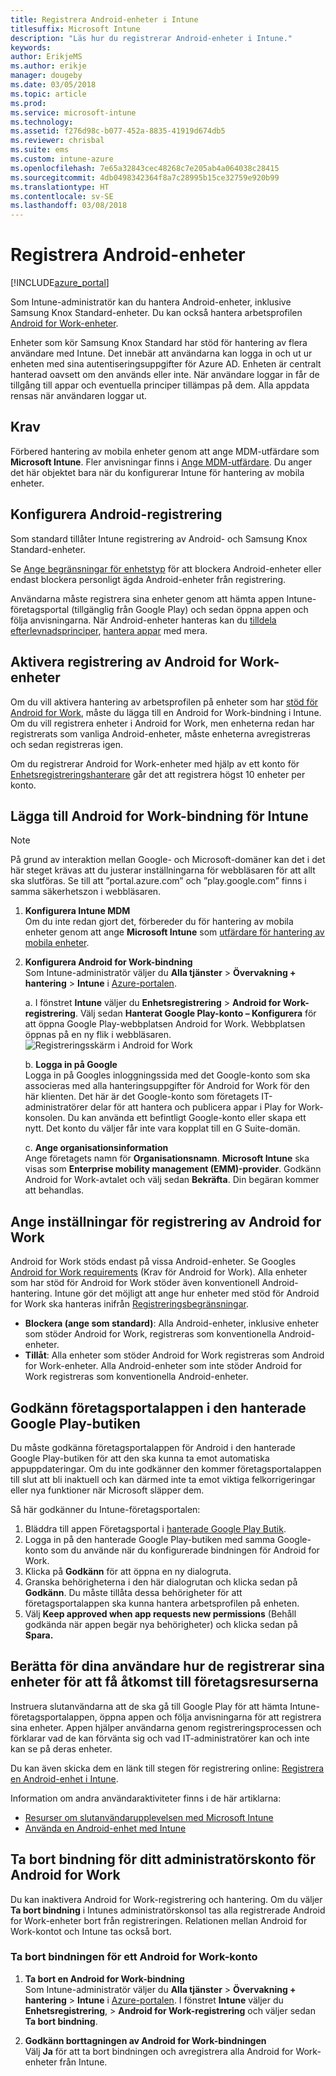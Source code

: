 ```yaml
---
title: Registrera Android-enheter i Intune
titlesuffix: Microsoft Intune
description: "Läs hur du registrerar Android-enheter i Intune."
keywords: 
author: ErikjeMS
ms.author: erikje
manager: dougeby
ms.date: 03/05/2018
ms.topic: article
ms.prod: 
ms.service: microsoft-intune
ms.technology: 
ms.assetid: f276d98c-b077-452a-8835-41919d674db5
ms.reviewer: chrisbal
ms.suite: ems
ms.custom: intune-azure
ms.openlocfilehash: 7e65a32843cec48268c7e205ab4a064038c28415
ms.sourcegitcommit: 4db0498342364f8a7c28995b15ce32759e920b99
ms.translationtype: HT
ms.contentlocale: sv-SE
ms.lasthandoff: 03/08/2018
---
```

# <a name="enroll-android-devices"></a>Registrera Android-enheter

[!INCLUDE[azure_portal](./includes/azure_portal.md)]

Som Intune-administratör kan du hantera Android-enheter, inklusive Samsung Knox Standard-enheter. Du kan också hantera arbetsprofilen [Android for Work-enheter](#enable-enrollment-of-android-for-work-devices).

Enheter som kör Samsung Knox Standard har stöd för hantering av flera användare med Intune. Det innebär att användarna kan logga in och ut ur enheten med sina autentiseringsuppgifter för Azure AD. Enheten är centralt hanterad oavsett om den används eller inte. När användare loggar in får de tillgång till appar och eventuella principer tillämpas på dem. Alla appdata rensas när användaren loggar ut.

## <a name="prerequisite"></a>Krav

Förbered hantering av mobila enheter genom att ange MDM-utfärdare som **Microsoft Intune**. Fler anvisningar finns i [Ange MDM-utfärdare](mdm-authority-set.md). Du anger det här objektet bara när du konfigurerar Intune för hantering av mobila enheter.

## <a name="set-up-android-enrollment"></a>Konfigurera Android-registrering

Som standard tillåter Intune registrering av Android- och Samsung Knox Standard-enheter.

Se [Ange begränsningar för enhetstyp](enrollment-restrictions-set.md) för att blockera Android-enheter eller endast blockera personligt ägda Android-enheter från registrering.

Användarna måste registrera sina enheter genom att hämta appen Intune-företagsportal (tillgänglig från Google Play) och sedan öppna appen och följa anvisningarna. När Android-enheter hanteras kan du [tilldela efterlevnadsprinciper](compliance-policy-create-android.md), [hantera appar](app-management.md) med mera.

## <a name="enable-enrollment-of-android-for-work-devices"></a>Aktivera registrering av Android for Work-enheter

Om du vill aktivera hantering av arbetsprofilen på enheter som har [stöd för Android for Work](https://support.google.com/work/android/answer/6174145?hl=en&ref_topic=6151012), måste du lägga till en Android for Work-bindning i Intune. Om du vill registrera enheter i Android for Work, men enheterna redan har registrerats som vanliga Android-enheter, måste enheterna avregistreras och sedan registreras igen.

Om du registrerar Android for Work-enheter med hjälp av ett konto för [Enhetsregistreringshanterare](device-enrollment-manager-enroll.md) går det att registrera högst 10 enheter per konto.

## <a name="add-android-for-work-binding-for-intune"></a>Lägga till Android for Work-bindning för Intune

> [!NOTE]
> På grund av interaktion mellan Google- och Microsoft-domäner kan det i det här steget krävas att du justerar inställningarna för webbläsaren för att allt ska slutföras.  Se till att ”portal.azure.com” och ”play.google.com” finns i samma säkerhetszon i webbläsaren.

1. **Konfigurera Intune MDM**<br>
Om du inte redan gjort det, förbereder du för hantering av mobila enheter genom att ange **Microsoft Intune** som [utfärdare för hantering av mobila enheter](mdm-authority-set.md).
2. **Konfigurera Android for Work-bindning**<br>
    Som Intune-administratör väljer du **Alla tjänster** > **Övervakning + hantering** > **Intune** i [Azure-portalen](https://portal.azure.com).

   a. I fönstret **Intune** väljer du **Enhetsregistrering** > **Android for Work-registrering**. Välj sedan **Hanterat Google Play-konto – Konfigurera** för att öppna Google Play-webbplatsen Android for Work. Webbplatsen öppnas på en ny flik i webbläsaren.
   ![Registreringsskärm i Android for Work](./media/android-work-bind.png)

   b. **Logga in på Google**<br>
   Logga in på Googles inloggningssida med det Google-konto som ska associeras med alla hanteringsuppgifter för Android for Work för den här klienten. Det här är det Google-konto som företagets IT-administratörer delar för att hantera och publicera appar i Play for Work-konsolen. Du kan använda ett befintligt Google-konto eller skapa ett nytt.  Det konto du väljer får inte vara kopplat till en G Suite-domän.

   c. **Ange organisationsinformation**<br>
   Ange företagets namn för **Organisationsnamn**. **Microsoft Intune** ska visas som **Enterprise mobility management (EMM)-provider**. Godkänn Android for Work-avtalet och välj sedan **Bekräfta**. Din begäran kommer att behandlas.

## <a name="specify-android-for-work-enrollment-settings"></a>Ange inställningar för registrering av Android for Work
Android for Work stöds endast på vissa Android-enheter. Se Googles [Android for Work requirements](https://support.google.com/work/android/answer/6174145?hl=en&ref_topic=6151012%20style=%22target=new_window%22) (Krav för Android for Work). Alla enheter som har stöd för Android for Work stöder även konventionell Android-hantering. Intune gör det möjligt att ange hur enheter med stöd för Android for Work ska hanteras inifrån [Registreringsbegränsningar](enrollment-restrictions-set.md).

- **Blockera (ange som standard)**: Alla Android-enheter, inklusive enheter som stöder Android for Work, registreras som konventionella Android-enheter.
- **Tillåt**: Alla enheter som stöder Android for Work registreras som Android for Work-enheter. Alla Android-enheter som inte stöder Android for Work registreras som konventionella Android-enheter.

## <a name="approve-the-company-portal-app-in-the-managed-google-play-store"></a>Godkänn företagsportalappen i den hanterade Google Play-butiken
Du måste godkänna företagsportalappen för Android i den hanterade Google Play-butiken för att den ska kunna ta emot automatiska appuppdateringar. Om du inte godkänner den kommer företagsportalappen till slut att bli inaktuell och kan därmed inte ta emot viktiga felkorrigeringar eller nya funktioner när Microsoft släpper dem.

Så här godkänner du Intune-företagsportalen:

1.  Bläddra till appen Företagsportal i [hanterade Google Play Butik](https://play.google.com/work/apps/details?id=com.microsoft.windowsintune.companyportal).
2.  Logga in på den hanterade Google Play-butiken med samma Google-konto som du använde när du konfigurerade bindningen för Android for Work.
3.  Klicka på **Godkänn** för att öppna en ny dialogruta.
4.  Granska behörigheterna i den här dialogrutan och klicka sedan på **Godkänn**. Du måste tillåta dessa behörigheter för att företagsportalappen ska kunna hantera arbetsprofilen på enheten.
5.  Välj **Keep approved when app requests new permissions** (Behåll godkända när appen begär nya behörigheter) och klicka sedan på **Spara.**

<!--  ## Next steps for Android for Work
After configuring the Android for Work binding and settings, you can do the following:
- [Deploy Android for Work apps](android-for-work-apps.md)
- [Add Android for Work configuration policies](android-for-work-policy-settings-in-microsoft-intune.md)  -->

## <a name="tell-your-users-how-to-enroll-their-devices-to-access-company-resources"></a>Berätta för dina användare hur de registrerar sina enheter för att få åtkomst till företagsresurserna

Instruera slutanvändarna att de ska gå till Google Play för att hämta Intune-företagsportalappen, öppna appen och följa anvisningarna för att registrera sina enheter. Appen hjälper användarna genom registreringsprocessen och förklarar vad de kan förvänta sig och vad IT-administratörer kan och inte kan se på deras enheter.

Du kan även skicka dem en länk till stegen för registrering online: [Registrera en Android-enhet i Intune](https://docs.microsoft.com/intune-user-help/enroll-your-device-in-intune-android).

Information om andra användaraktiviteter finns i de här artiklarna:

- [Resurser om slutanvändarupplevelsen med Microsoft Intune](end-user-educate.md)
- [Använda en Android-enhet med Intune](https://docs.microsoft.com/intune-user-help/using-your-android-device-with-intune)

## <a name="unbind-your-android-for-work-administrative-account"></a>Ta bort bindning för ditt administratörskonto för Android for Work

Du kan inaktivera Android for Work-registrering och hantering. Om du väljer **Ta bort bindning** i Intunes administratörskonsol tas alla registrerade Android for Work-enheter bort från registreringen. Relationen mellan Android for Work-kontot och Intune tas också bort.

### <a name="to-unbind-an-android-for-work-account"></a>Ta bort bindningen för ett Android for Work-konto

1. **Ta bort en Android for Work-bindning**<br>
    Som Intune-administratör väljer du **Alla tjänster** > **Övervakning + hantering** > **Intune** i [Azure-portalen](https://portal.azure.com).  I fönstret **Intune** väljer du **Enhetsregistrering**, > **Android for Work-registrering** och väljer sedan **Ta bort bindning**.

2. **Godkänn borttagningen av Android for Work-bindningen**<br>
  Välj **Ja** för att ta bort bindningen och avregistrera alla Android for Work-enheter från Intune.
